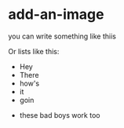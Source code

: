 # add-an-image

you can write something like thiis
 
 Or lists like this:
 - Hey 
 - There
 - how's
 - it 
 - goin
 
 * these bad boys work too